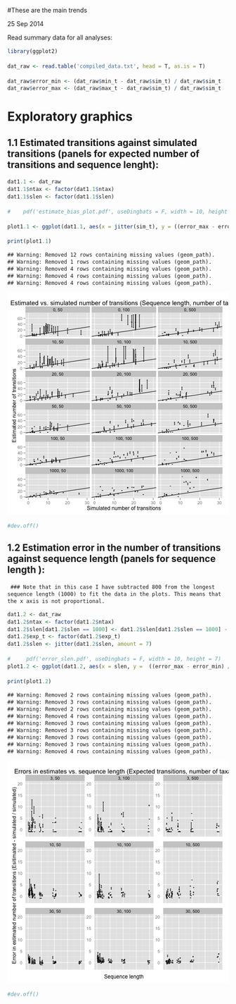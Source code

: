 #These are the main trends

25 Sep 2014


Read summary data for all analyses:


```r
library(ggplot2)

dat_raw <- read.table('compiled_data.txt', head = T, as.is = T)

dat_raw$error_min <- (dat_raw$min_t - dat_raw$sim_t) / dat_raw$sim_t
dat_raw$error_max <- (dat_raw$max_t - dat_raw$sim_t) / dat_raw$sim_t
```

# Exploratory graphics


  ## 1.1 Estimated transitions against simulated transitions (panels for expected number of transitions and sequence lenght):


```r
dat1.1 <- dat_raw
dat1.1$ntax <- factor(dat1.1$ntax)
dat1.1$slen <- factor(dat1.1$slen)

#    pdf('estimate_bias_plot.pdf', useDingbats = F, width = 10, height = 12)

plot1.1 <- ggplot(dat1.1, aes(x = jitter(sim_t), y = ((error_max - error_min) / 2) + error_min)) + geom_errorbar(aes(ymin = min_t , ymax = max_t), width = 0.5) + xlab('Simulated number of transitions') + ylab('Estimated number of transitions') + geom_abline(intercept = 0, slope = 1) + ylim(0, 75) + xlim(0, 30) + facet_wrap(~slen + ntax, ncol = 3) + ggtitle('Estimated vs. simulated number of transitions (Sequence length, number of taxa)')

print(plot1.1)
```

```
## Warning: Removed 12 rows containing missing values (geom_path).
## Warning: Removed 1 rows containing missing values (geom_path).
## Warning: Removed 4 rows containing missing values (geom_path).
## Warning: Removed 4 rows containing missing values (geom_path).
## Warning: Removed 4 rows containing missing values (geom_path).
```

![plot of chunk unnamed-chunk-2](figure/unnamed-chunk-2.png) 

```r
#dev.off()
```
	
  ## 1.2 Estimation error in the number of transitions against sequence length (panels for sequence length ):
     ### Note that in this case I have subtracted 800 from the longest sequence length (1000) to fit the data in the plots. This means that the x axis is not proportional.


```r
dat1.2 <- dat_raw
dat1.2$ntax <- factor(dat1.2$ntax)
dat1.2$slen[dat1.2$slen == 1000] <- dat1.2$slen[dat1.2$slen == 1000] - 800
dat1.2$exp_t <- factor(dat1.2$exp_t)
dat1.2$slen <- jitter(dat1.2$slen, amount = 7)

#     pdf('error_slen.pdf', useDingbats = F, width = 10, height = 7)
plot1.2 <- ggplot(dat1.2, aes(x = slen, y =  ((error_max - error_min) / 2) + error_min)) + geom_errorbar(aes(ymin = error_min, ymax = error_max), width = 4) + xlim(0, 205) + facet_wrap(~exp_t + ntax, scales = 'free') + ylim(-2, 20) + ylab('Error in estimated number of transitions (Esitimated - simulated / simulated)') + xlab('Sequence length') + ggtitle('Errors in estimates vs. sequence length (Expected transitions, number of taxa)') + theme(axis.ticks = element_blank(), axis.text.x = element_blank())

print(plot1.2)
```

```
## Warning: Removed 2 rows containing missing values (geom_path).
## Warning: Removed 3 rows containing missing values (geom_path).
## Warning: Removed 2 rows containing missing values (geom_path).
## Warning: Removed 4 rows containing missing values (geom_path).
## Warning: Removed 3 rows containing missing values (geom_path).
## Warning: Removed 3 rows containing missing values (geom_path).
## Warning: Removed 3 rows containing missing values (geom_path).
## Warning: Removed 3 rows containing missing values (geom_path).
## Warning: Removed 4 rows containing missing values (geom_path).
```

![plot of chunk unnamed-chunk-3](figure/unnamed-chunk-3.png) 

```r
#dev.off()
```
